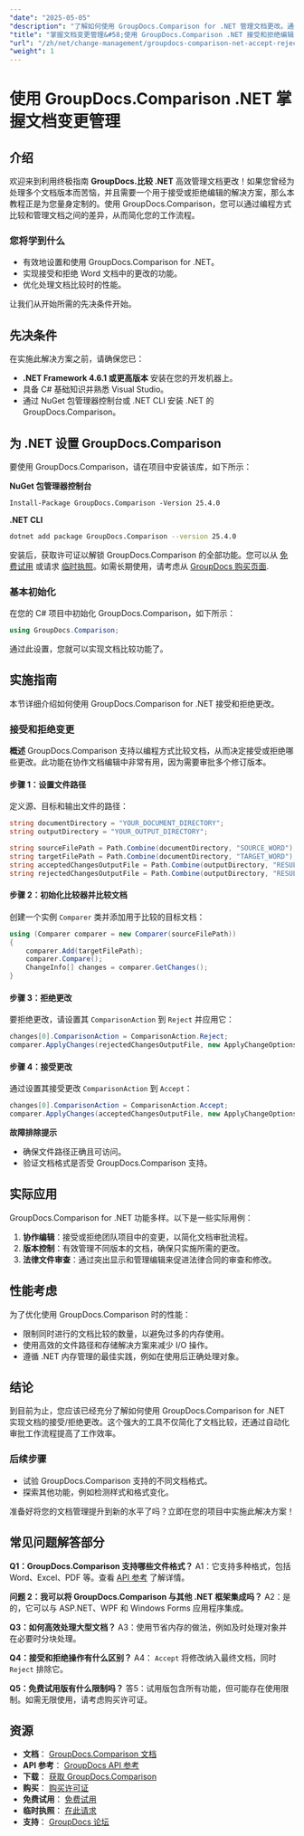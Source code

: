 ```yaml
---
"date": "2025-05-05"
"description": "了解如何使用 GroupDocs.Comparison for .NET 管理文档更改。通过以编程方式比较、接受或拒绝 Word 文档中的编辑，简化您的工作流程。"
"title": "掌握文档变更管理&#58;使用 GroupDocs.Comparison .NET 接受和拒绝编辑"
"url": "/zh/net/change-management/groupdocs-comparison-net-accept-reject-changes/"
"weight": 1
---
```


# 使用 GroupDocs.Comparison .NET 掌握文档变更管理

## 介绍

欢迎来到利用终极指南 **GroupDocs.比较 .NET** 高效管理文档更改！如果您曾经为处理多个文档版本而苦恼，并且需要一个用于接受或拒绝编辑的解决方案，那么本教程正是为您量身定制的。使用 GroupDocs.Comparison，您可以通过编程方式比较和管理文档之间的差异，从而简化您的工作流程。

### 您将学到什么
- 有效地设置和使用 GroupDocs.Comparison for .NET。
- 实现接受和拒绝 Word 文档中的更改的功能。
- 优化处理文档比较时的性能。

让我们从开始所需的先决条件开始。

## 先决条件
在实施此解决方案之前，请确保您已：

- **.NET Framework 4.6.1 或更高版本** 安装在您的开发机器上。
- 具备 C# 基础知识并熟悉 Visual Studio。
- 通过 NuGet 包管理器控制台或 .NET CLI 安装 .NET 的 GroupDocs.Comparison。

## 为 .NET 设置 GroupDocs.Comparison

要使用 GroupDocs.Comparison，请在项目中安装该库，如下所示：

**NuGet 包管理器控制台**
```
Install-Package GroupDocs.Comparison -Version 25.4.0
```

**\.NET CLI**
```bash
dotnet add package GroupDocs.Comparison --version 25.4.0
```

安装后，获取许可证以解锁 GroupDocs.Comparison 的全部功能。您可以从 [免费试用](https://releases.groupdocs.com/comparison/net/) 或请求 [临时执照](https://purchase.groupdocs.com/temporary-license/)。如需长期使用，请考虑从 [GroupDocs 购买页面](https://purchase。groupdocs.com/buy).

### 基本初始化

在您的 C# 项目中初始化 GroupDocs.Comparison，如下所示：

```csharp
using GroupDocs.Comparison;
```

通过此设置，您就可以实现文档比较功能了。

## 实施指南
本节详细介绍如何使用 GroupDocs.Comparison for .NET 接受和拒绝更改。

### 接受和拒绝变更

**概述**
GroupDocs.Comparison 支持以编程方式比较文档，从而决定接受或拒绝哪些更改。此功能在协作文档编辑中非常有用，因为需要审批多个修订版本。

#### 步骤 1：设置文件路径
定义源、目标和输出文件的路径：

```csharp
string documentDirectory = "YOUR_DOCUMENT_DIRECTORY";
string outputDirectory = "YOUR_OUTPUT_DIRECTORY";

string sourceFilePath = Path.Combine(documentDirectory, "SOURCE_WORD");
string targetFilePath = Path.Combine(documentDirectory, "TARGET_WORD");
string acceptedChangesOutputFile = Path.Combine(outputDirectory, "RESULT_WITH_ACCEPTED_CHANGE_WORD");
string rejectedChangesOutputFile = Path.Combine(outputDirectory, "RESULT_WITH_REJECTED_CHANGE_WORD");
```

#### 步骤 2：初始化比较器并比较文档
创建一个实例 `Comparer` 类并添加用于比较的目标文档：

```csharp
using (Comparer comparer = new Comparer(sourceFilePath))
{
    comparer.Add(targetFilePath);
    comparer.Compare();
    ChangeInfo[] changes = comparer.GetChanges();
}
```

#### 步骤 3：拒绝更改
要拒绝更改，请设置其 `ComparisonAction` 到 `Reject` 并应用它：

```csharp
changes[0].ComparisonAction = ComparisonAction.Reject;
comparer.ApplyChanges(rejectedChangesOutputFile, new ApplyChangeOptions { Changes = changes, SaveOriginalState = true });
```

#### 步骤 4：接受更改
通过设置其接受更改 `ComparisonAction` 到 `Accept`：

```csharp
changes[0].ComparisonAction = ComparisonAction.Accept;
comparer.ApplyChanges(acceptedChangesOutputFile, new ApplyChangeOptions { Changes = changes });
```

**故障排除提示**
- 确保文件路径正确且可访问。
- 验证文档格式是否受 GroupDocs.Comparison 支持。

## 实际应用
GroupDocs.Comparison for .NET 功能多样。以下是一些实际用例：

1. **协作编辑**：接受或拒绝团队项目中的变更，以简化文档审批流程。
2. **版本控制**：有效管理不同版本的文档，确保只实施所需的更改。
3. **法律文件审查**：通过突出显示和管理编辑来促进法律合同的审查和修改。

## 性能考虑
为了优化使用 GroupDocs.Comparison 时的性能：
- 限制同时进行的文档比较的数量，以避免过多的内存使用。
- 使用高效的文件路径和存储解决方案来减少 I/O 操作。
- 遵循 .NET 内存管理的最佳实践，例如在使用后正确处理对象。

## 结论
到目前为止，您应该已经充分了解如何使用 GroupDocs.Comparison for .NET 实现文档的接受/拒绝更改。这个强大的工具不仅简化了文档比较，还通过自动化审批工作流程提高了工作效率。

### 后续步骤
- 试验 GroupDocs.Comparison 支持的不同文档格式。
- 探索其他功能，例如检测样式和格式变化。

准备好将您的文档管理提升到新的水平了吗？立即在您的项目中实施此解决方案！

## 常见问题解答部分
**Q1：GroupDocs.Comparison 支持哪些文件格式？**
A1：它支持多种格式，包括 Word、Excel、PDF 等。查看 [API 参考](https://reference.groupdocs.com/comparison/net/) 了解详情。

**问题 2：我可以将 GroupDocs.Comparison 与其他 .NET 框架集成吗？**
A2：是的，它可以与 ASP.NET、WPF 和 Windows Forms 应用程序集成。

**Q3：如何高效处理大型文档？**
A3：使用节省内存的做法，例如及时处理对象并在必要时分块处理。

**Q4：接受和拒绝操作有什么区别？**
A4： `Accept` 将修改纳入最终文档，同时 `Reject` 排除它。

**Q5：免费试用版有什么限制吗？**
答5：试用版包含所有功能，但可能存在使用限制。如需无限使用，请考虑购买许可证。

## 资源
- **文档**： [GroupDocs.Comparison 文档](https://docs.groupdocs.com/comparison/net/)
- **API 参考**： [GroupDocs API 参考](https://reference.groupdocs.com/comparison/net/)
- **下载**： [获取 GroupDocs.Comparison](https://releases.groupdocs.com/comparison/net/)
- **购买**： [购买许可证](https://purchase.groupdocs.com/buy)
- **免费试用**： [免费试用](https://releases.groupdocs.com/comparison/net/)
- **临时执照**： [在此请求](https://purchase.groupdocs.com/temporary-license/)
- **支持**： [GroupDocs 论坛](https://forum.groupdocs.com/c/comparison/)